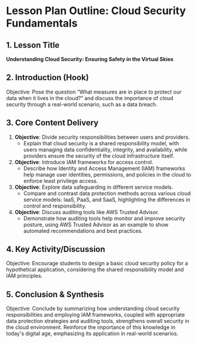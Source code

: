 # Lesson Plan Outline: Cloud Security Fundamentals

## 1. Lesson Title
**Understanding Cloud Security: Ensuring Safety in the Virtual Skies**

## 2. Introduction (Hook)
Objective: Pose the question “What measures are in place to protect our data when it lives in the cloud?” and discuss the importance of cloud security through a real-world scenario, such as a data breach.

## 3. Core Content Delivery
1. **Objective**: Divide security responsibilities between users and providers.
   - Explain that cloud security is a shared responsibility model, with users managing data confidentiality, integrity, and availability, while providers ensure the security of the cloud infrastructure itself.
2. **Objective**: Introduce IAM frameworks for access control.
   - Describe how Identity and Access Management (IAM) frameworks help manage user identities, permissions, and policies in the cloud to enforce least privilege access.
3. **Objective**: Explore data safeguarding in different service models.
   - Compare and contrast data protection methods across various cloud service models: IaaS, PaaS, and SaaS, highlighting the differences in control and responsibility.
4. **Objective**: Discuss auditing tools like AWS Trusted Advisor.
   - Demonstrate how auditing tools help monitor and improve security posture, using AWS Trusted Advisor as an example to show automated recommendations and best practices.

## 4. Key Activity/Discussion
Objective: Encourage students to design a basic cloud security policy for a hypothetical application, considering the shared responsibility model and IAM principles.

## 5. Conclusion & Synthesis
Objective: Conclude by summarizing how understanding cloud security responsibilities and employing IAM frameworks, coupled with appropriate data protection strategies and auditing tools, strengthens overall security in the cloud environment. Reinforce the importance of this knowledge in today's digital age, emphasizing its application in real-world scenarios.